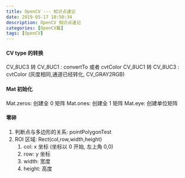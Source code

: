 ```yaml
---
title: OpenCV --- 知识点速记
date: 2019-05-17 10:50:34
description: OpenCV 知识点速记
categories: [OpenCV篇]
tags: [OpenCV]
---
```


<!-- more -->
#### CV type 的转换
CV_8UC3 转 CV_8UC1 : convertTo 或者 cvtColor
CV_8UC1 转 CV_8UC3 : cvtColor (灰度相同,通道已经转化, CV_GRAY2RGB)

#### Mat 初始化
Mat.zeros: 创建全 0 矩阵
Mat.ones: 创建全 1 矩阵
Mat.eye: 创建单位矩阵

#### 零碎
1. 判断点与多边形的关系: pointPolygonTest  
2. ROI 区域: Rect(col,row,width,height)
    1. col: x 坐标 (坐标以 0 开始, 左上角 0,0)
    2. row: y 坐标
    3. width: 宽度
    4. height: 高度






